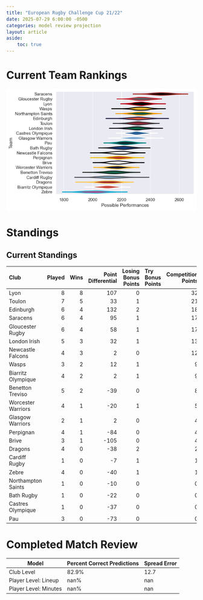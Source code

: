 ```yaml
---  
title: "European Rugby Challenge Cup 21/22"  
date: 2025-07-29 6:00:00 -0500  
categories: model review projection  
layout: article  
aside:  
    toc: true  
---
```

# Current Team Rankings


![Club Rankings](plots/rankings_European_Rugby_Challenge_Cup_2122.png)
# Standings

## Current Standings


| Club               |   Played |   Wins |   Point Differential |   Losing Bonus Points | Try Bonus Points   |   Competition Points |
|:-------------------|---------:|-------:|---------------------:|----------------------:|:-------------------|---------------------:|
| Lyon               |        8 |      8 |                  107 |                     0 |                    |                   32 |
| Toulon             |        7 |      5 |                   33 |                     1 |                    |                   21 |
| Edinburgh          |        6 |      4 |                  132 |                     2 |                    |                   18 |
| Saracens           |        6 |      4 |                   95 |                     1 |                    |                   17 |
| Gloucester Rugby   |        6 |      4 |                   58 |                     1 |                    |                   17 |
| London Irish       |        5 |      3 |                   32 |                     1 |                    |                   13 |
| Newcastle Falcons  |        4 |      3 |                    2 |                     0 |                    |                   12 |
| Wasps              |        3 |      2 |                   12 |                     1 |                    |                    9 |
| Biarritz Olympique |        4 |      2 |                    2 |                     1 |                    |                    9 |
| Benetton Treviso   |        5 |      2 |                  -39 |                     0 |                    |                    8 |
| Worcester Warriors |        4 |      1 |                  -20 |                     1 |                    |                    5 |
| Glasgow Warriors   |        2 |      1 |                    2 |                     0 |                    |                    4 |
| Perpignan          |        4 |      1 |                  -84 |                     0 |                    |                    4 |
| Brive              |        3 |      1 |                 -105 |                     0 |                    |                    4 |
| Dragons            |        4 |      0 |                  -38 |                     2 |                    |                    2 |
| Cardiff Rugby      |        1 |      0 |                   -7 |                     1 |                    |                    1 |
| Zebre              |        4 |      0 |                  -40 |                     1 |                    |                    1 |
| Northampton Saints |        1 |      0 |                  -10 |                     0 |                    |                    0 |
| Bath Rugby         |        1 |      0 |                  -22 |                     0 |                    |                    0 |
| Castres Olympique  |        1 |      0 |                  -37 |                     0 |                    |                    0 |
| Pau                |        3 |      0 |                  -73 |                     0 |                    |                    0 |



# Completed Match Review


| Model | Percent Correct Predictions | Spread Error |
| ------ | ------ | ------ |
| Club Level | 82.9% | 12.7 |
| Player Level: Lineup | nan% | nan |
| Player Level: Minutes | nan% | nan |

